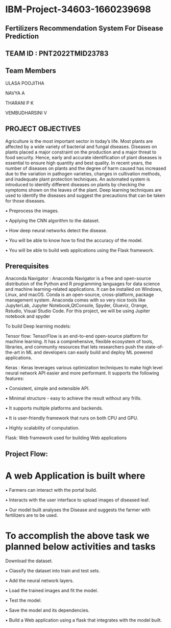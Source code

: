 # IBM-Project-34603-1660239698
## Fertilizers Recommendation System For Disease Prediction

## TEAM ID : PNT2022TMID23783

## Team Members

ULASA POOJITHA

NAVYA A

THARANI P K

VEMBUDHARSINI V

## PROJECT OBJECTIVES

Agriculture is the most important sector in today’s life. Most plants are affected by a wide variety of bacterial and fungal diseases. Diseases on plants placed a major constraint on the production and a major threat to food security. Hence, early and accurate identification of plant diseases is essential to ensure high quantity and best quality. In recent years, the number of diseases on plants and the degree of harm caused has increased due to the variation in pathogen varieties, changes in cultivation methods, and inadequate plant protection techniques. 
An automated system is introduced to identify different diseases on plants by checking the symptoms shown on the leaves of the plant. Deep learning techniques are used to identify the diseases and suggest the precautions that can be taken for those diseases. 

•	Preprocess the images.

•	Applying the CNN algorithm to the dataset.

•	How deep neural networks detect the disease.

•	You will be able to know how to find the accuracy of the model.

•	You will be able to build web applications using the Flask framework.

## Prerequisites
 
Anaconda Navigator :
   Anaconda Navigator is a free and open-source distribution of the Python and R programming languages for data science and machine learning-related applications. It can be installed on Windows, Linux, and macOS. Conda is an open-source, cross-platform, package management system. Anaconda comes with so very nice tools like JupyterLab, Jupyter Notebook,QtConsole, Spyder, Glueviz, Orange, Rstudio, Visual Studio Code. For this project, we will be using Jupiter notebook and spyder

To build Deep learning models:

Tensor flow: TensorFlow is an end-to-end open-source platform for machine learning. It has a comprehensive, flexible ecosystem of tools, libraries, and community resources that lets researchers push the state-of-the-art in ML and developers can easily build and deploy ML powered applications.

Keras : Keras leverages various optimization techniques to make high level neural network API easier and more performant. It supports the following features:

•	Consistent, simple and extensible API.

•	Minimal structure - easy to achieve the result without any frills.

•	It supports multiple platforms and backends.

•	It is user-friendly framework that runs on both CPU and GPU.

•	Highly scalability of computation.

Flask: Web framework used for building Web applications

## Project Flow:

# A web Application is built where 

•	Farmers can interact with the portal build.

•	Interacts with the user interface to upload images of diseased leaf.

•	Our model built analyses the Disease and suggests the farmer with fertilizers are to be used. 

# To accomplish the above task we planned below activities and tasks 

Download the dataset.

•	Classify the dataset into train and test sets.

•	Add the neural network layers.

•	Load the trained images and fit the model.

•	Test the model.

•	Save the model and its dependencies.

•	Build a Web application using a flask that integrates with the model built.



